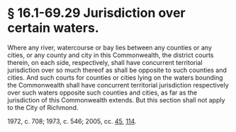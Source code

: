 # § 16.1-69.29 Jurisdiction over certain waters.

<p>Where any river, watercourse or bay lies between any counties or any cities, or any county and city in this Commonwealth, the district courts therein, on each side, respectively, shall have concurrent territorial jurisdiction over so much thereof as shall be opposite to such counties and cities. And such courts for counties or cities lying on the waters bounding the Commonwealth shall have concurrent territorial jurisdiction respectively over such waters opposite such counties and cities, as far as the jurisdiction of this Commonwealth extends. But this section shall not apply to the City of Richmond.</p><p>1972, c. 708; 1973, c. 546; 2005, cc. <a href='http://lis.virginia.gov/cgi-bin/legp604.exe?051+ful+CHAP0045'>45</a>, <a href='http://lis.virginia.gov/cgi-bin/legp604.exe?051+ful+CHAP0114'>114</a>.</p>